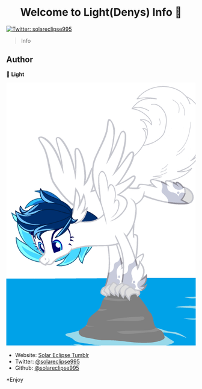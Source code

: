<h1 align="center">Welcome to Light(Denys) Info 👋</h1>
<p>
  <a href="https://twitter.com/solareclipse995" target=[] "_blank">
    <img alt="Twitter: solareclipse995" src="https://img.shields.io/twitter/follow/solareclipse995.svg?style=social" />
  </a>
</p>

> Info

## Author

👤 **Light**

[![Light](Безымянный.png)](http://misskey.io/@light/)

* Website: [Solar Eclipse Tumblr](https://solareclipse995.tumblr.com) 
* Twitter: [@solareclipse995](https://twitter.com/solareclipse995)
* Github: [@solareclipse995](https://github.com/solareclipse995)

*Enjoy
